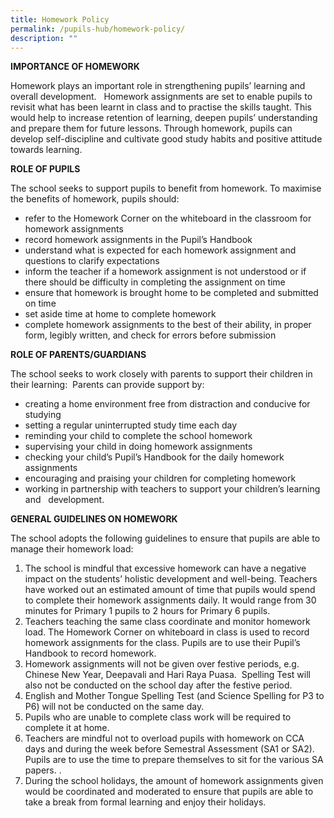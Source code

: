 ```yaml
---
title: Homework Policy
permalink: /pupils-hub/homework-policy/
description: ""
---
```

**IMPORTANCE OF HOMEWORK**

Homework plays an important role in strengthening pupils’ learning and overall development.   Homework assignments are set to enable pupils to revisit what has been learnt in class and to practise the skills taught. This would help to increase retention of learning, deepen pupils’ understanding and prepare them for future lessons. Through homework, pupils can develop self-discipline and cultivate good study habits and positive attitude towards learning.

**ROLE OF PUPILS**

The school seeks to support pupils to benefit from homework. To maximise the benefits of homework, pupils should:

*   refer to the Homework Corner on the whiteboard in the classroom for homework assignments
*   record homework assignments in the Pupil’s Handbook
*   understand what is expected for each homework assignment and questions to clarify expectations
*   inform the teacher if a homework assignment is not understood or if there should be difficulty in completing the assignment on time
*   ensure that homework is brought home to be completed and submitted on time
*   set aside time at home to complete homework
*   complete homework assignments to the best of their ability, in proper form, legibly written, and check for errors before submission

**ROLE OF PARENTS/GUARDIANS**

The school seeks to work closely with parents to support their children in their learning:  Parents can provide support by:

*   creating a home environment free from distraction and conducive for studying
*   setting a regular uninterrupted study time each day
*   reminding your child to complete the school homework
*   supervising your child in doing homework assignments
*   checking your child’s Pupil’s Handbook for the daily homework assignments
*   encouraging and praising your children for completing homework
*   working in partnership with teachers to support your children’s learning and   development.

**GENERAL GUIDELINES ON HOMEWORK**

The school adopts the following guidelines to ensure that pupils are able to manage their homework load:

1.  The school is mindful that excessive homework can have a negative impact on the students’ holistic development and well-being. Teachers have worked out an estimated amount of time that pupils would spend to complete their homework assignments daily. It would range from 30 minutes for Primary 1 pupils to 2 hours for Primary 6 pupils.
2.  Teachers teaching the same class coordinate and monitor homework load. The Homework Corner on whiteboard in class is used to record homework assignments for the class. Pupils are to use their Pupil’s Handbook to record homework.
3.  Homework assignments will not be given over festive periods, e.g. Chinese New Year, Deepavali and Hari Raya Puasa.  Spelling Test will also not be conducted on the school day after the festive period.
4.  English and Mother Tongue Spelling Test (and Science Spelling for P3 to P6) will not be conducted on the same day.
5.  Pupils who are unable to complete class work will be required to complete it at home.
6.  Teachers are mindful not to overload pupils with homework on CCA days and during the week before Semestral Assessment (SA1 or SA2). Pupils are to use the time to prepare themselves to sit for the various SA papers. .
7.  During the school holidays, the amount of homework assignments given would be coordinated and moderated to ensure that pupils are able to take a break from formal learning and enjoy their holidays.
